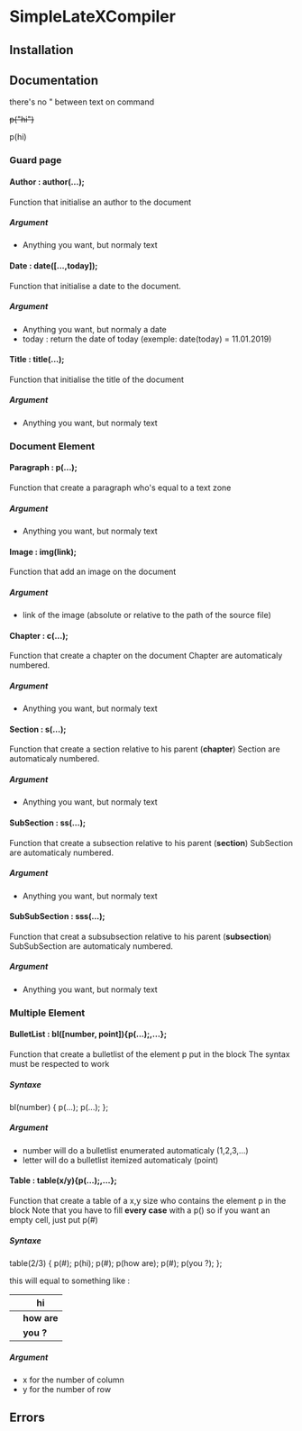 # SimpleLateXCompiler

## Installation

## Documentation
there's no " between text on command
<p><s>p("hi")</s></p>
<p>p(hi)<p>

### Guard page
#### Author : author(...);
Function that initialise an author to the document
##### Argument
* Anything you want, but normaly text

#### Date : date([...,today]);
Function that initialise a date to the document.
##### Argument
* Anything you want, but normaly a date
* today : return the date of today (exemple: date(today) = 11.01.2019)

#### Title : title(...);
Function that initialise the title of the document
##### Argument
* Anything you want, but normaly text

### Document Element
#### Paragraph : p(...);
Function that create a paragraph who's equal to a text zone
##### Argument
* Anything you want, but normaly text

#### Image : img(link);
Function that add an image on the document
##### Argument
* link of the image (absolute or relative to the path of the source file)

#### Chapter : c(...);
Function that create a chapter on the document
Chapter are automaticaly numbered.
##### Argument
* Anything you want, but normaly text

#### Section : s(...);
Function that create a section relative to his parent (**chapter**)
Section are automaticaly numbered.
##### Argument
* Anything you want, but normaly text

#### SubSection : ss(...);
Function that create a subsection relative to his parent (**section**)
SubSection are automaticaly numbered.
##### Argument
* Anything you want, but normaly text

#### SubSubSection : sss(...);
Function that creat a subsubsection relative to his parent (**subsection**)
SubSubSection are automaticaly numbered.
##### Argument
* Anything you want, but normaly text

### Multiple Element
#### BulletList : bl([number, point]){p(...);,...};
Function that create a bulletlist of the element p put in the block
The syntax must be respected to work
##### Syntaxe
bl(number)
{
p(...);
p(...);
};

##### Argument
* number will do a bulletlist enumerated automaticaly (1,2,3,...)
* letter will do a bulletlist itemized automaticaly (point)

#### Table : table(x/y){p(...);,...};
Function that create a table of a x,y size who contains the element p in the block
Note that you have to fill **every case** with a p() so if you want an empty cell, just put p(#)
##### Syntaxe
table(2/3)
{
p(#);
p(hi);
p(#);
p(how are);
p(#);
p(you ?);
};

this will equal to something like :

|   | hi       |
|---|----------|
|   | **how are**  |
|   | **you ?**    |


##### Argument
* x for the number of column
* y for the number of row

## Errors
